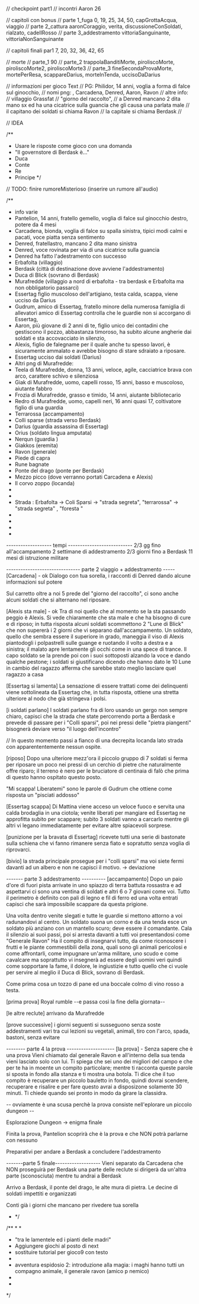 
// checkpoint part1 
// incontri Aaron 26

// capitoli con bonus 
// parte 1_fuga 0, 19, 25, 34, 50, capGrottaAcqua, viaggio
// parte 2_cattura aaronCoraggio, verita, discussioneConSoldati, rialzato, cadeIlRosso
// parte 3_addestramento  vittoriaSanguinante, vittoriaNonSanguinante

// capitoli finali par1 7, 20, 32, 36, 42, 65

// morte 
// parte_1 90
// parte_2 trappolaBanditiMorte, piroliscoMorte, piroliscoMorte2, piroliscoMorte3
// parte_3 fineSecondaProvaMorte, mortePerResa, scappareDarius, morteInTenda, uccisoDaDarius

// informazioni per gioco Text
// PG: Philidor, 14 anni, voglia a forma di falce sul ginocchio, 
// nomi png: , Carcadena, Denred, Aaron, Ravon
// altre info: 
// villaggio Grassfat
//  "giorno del raccolto", 
//  a Denred mancano 2 dita mano sx ed ha una cicatrice sulla guancia che gli causa una parlata male
// il capitano dei soldati si chiama Ravon
// la capitale si chiama Berdask
//


// IDEA

/**
 *  Usare le risposte come gioco con una domanda
 * "Il governstore di Berdask è..."
 * Duca
 * Conte
 * Re
 * Principe
 */


// TODO: finire rumoreMisterioso (inserire un rumore all'audio)

/** 
 * info varie
 * Pantelion, 14 anni, fratello gemello, voglia di falce sul ginocchio destro, potere da 4 mesi
 * Carcadena, bionda, voglia di falce su spalla sinistra, tipici modi calmi e pacati, voce piatta senza sentimento
 * Denred, fratellastro, mancano 2 dita mano sinistra
 * Denred, voce rovinata per via di una cicatrice sulla guancia
 * Denred ha fatto l'adestramento con successo
 * Erbafolta (villaggio)
 * Berdask (città di destinazione dove avviene l'addestramento)
 * Duca di Blick (sovrano di Berdask)
 * Murafredde (villaggio a nord di erbafolta - tra berdask e Erbafolta ma non obbligatorio passarci)
 * Essertag figlio muscoloso dell'artigiano, testa calda, scappa, viene ucciso da Darius
 * Gudrum, amico di Essertag, fratello minore della numerosa famiglia di allevatori amico di Essertag controlla che le guardie non si accorgano di Essertag,
 * Aaron, 
      più giovane di 2 anni di te, 
      figlio unico dei contadini che gestiscono il pozzo, 
      abbastanza timoroso, ha subito alcune angherie dai soldati e sta accovacciato in silenzio,
 * Alexis, figlio de falegname per il quale anche tu spesso lavori, è sicuramente ammalato e avrebbe bisogno di stare sdraiato a riposare.
 * Essertag ucciso dai soldati (Darius)
 * Altri png di Murafredde: 
 * Teela di Murafredde, donna, 13 anni, veloce, agile, cacciatrice brava con arco, carattere schivo e silenziosa
 * Giak di Murafredde, uomo, capelli rosso, 15 anni, basso e muscoloso, aiutante fabbro
 * Frozia di Murafredde, grasso e timido, 14 anni, aiutante bibliotecario
 * Redro di Murafredde, uomo, capelli neri, 16 anni quasi 17, coltivatore figlio di una guardia
 * Terrarossa (accampamento)
 * Colli sparse (strada verso Berdask)
 * Darius (guardia assassina di Essertag)
 * Orius (soldato lingua amputata)
 * Nerqun (guardia )
 * Giakkos (eremita)
 * Ravon (generale)
 * Piede di capra
 * Rune bagnate
 * Ponte del drago (ponte per Berdask)
 * Mezzo picco (dove verranno portati Carcadena e Alexis)
 * Il corvo zoppo (locanda)
 * 
 * 
 * Strada : Erbafolta -> Coli Sparsi -> "strada segreta", "terrarossa" -> "strada segreta" , "foresta "
 * 
 * 
 * 
 * 
  ------------------- tempi ---------------------------
  2/3 gg fino all'accampamento
  2 settimane di addestramento
  2/3 giorni fino a Berdask
  11 mesi di istruzione militare


  ------------------------------- parte 2 viaggio + addestramento -----
  [Carcadena] - ok
  Dialogo con tua sorella, i racconti di Denred dando alcune informazioni sul potere

  Sul carretto oltre a noi 5 prede del "giorno del raccolto", ci sono anche alcuni soldati che si alternano nel riposare.

  [Alexis sta male] - ok
  Tra di noi quello che al momento se la sta passando peggio è Alexis. 
  Si vede chiaramente che sta male e che ha bisogno di cure e di riposo; 
  in tutta risposta alcuni soldati scommettono 2 "Lune di Blick" che non supererà i 2 giorni che vi separano dall'accampamento.
  Un soldato, quello che sembra essere il superiore in grado, maneggia il viso di Alexis piantodogli i polpastrelli sulle guange e ruotando il volto a destra e a sinistra; 
  il malato apre lentamente gli occhi come in una spece di trance. 
  Il capo soldato se la prende poi con i suoi sottoposti alzando la voce e dando qualche pestone; 
  i soldati si giustificano dicendo che hanno dato le 10 Lune in cambio del ragazzo
  afferma che sarebbe stato meglio lasciare quel ragazzo a casa

  [Essertag si lamenta]
  La sensazione di essere trattati come dei delinquenti viene sottolineata da Essertag che, in tutta risposta, ottiene una stretta ulteriore al nodo che già stringeva i polsi.
  
  [i soldati parlano]
  I soldati parlano fra di loro usando un gergo non sempre chiaro, 
  capisci che la strada che state percorrendo porta a Berdask e prevede di passare per i "Colli sparsi", 
  poi nei pressi delle "pietra piangenti" bisognerà deviare verso "il luogo dell'incontro"

  // In questo momento passi a fianco di una decrepita locanda lato strada con apparententemente nessun ospite.

  [riposo]
  Dopo una ulteriore mezz'ora il piccolo gruppo di 7 soldati si ferma per riposare un poco nei pressi di un cerchio di pietre che naturalmente offre riparo; 
  il terreno è nero per le bruciatore di centinaia di falò che prima di questo hanno ospitato questo posto.
  
  "Mi scappa! Liberatemi" sono le parole di Gudrum che ottiene come risposta un "pisciati addosso"

  [Essertag scappa]
  Di Mattina viene acceso un veloce fuoco e servita una calda brodaglia in una ciotola; venite liberati per mangiare ed Essertag ne approfitta subito per scappare; 
  subito 3 soldati vanno a carcarlo mentre gli altri vi legano immediatamente per evitare altre spiacevoli sorprese.

  [punizione per la bravata di Essertag]
  ricevete tutti una serie di bastonate sulla schiena che vi fanno rimanere senza fiato e sopratutto senza voglia di riprovarci.

  [bivio]
  la strada principale prosegue per i "colli sparsi" ma voi siete fermi davanti ad un albero e non ne capisci il motivo.
  -> deviazione

  ------- parte 3 addestramento ----------
  [accampamento]
  Dopo un paio d'ore di fuori pista arrivate in uno spiazzo di terra battuta rossastra e ad aspettarvi ci sono una ventina di soldati e altri 6 o 7 giovani come voi.
  Tutto il perimetro è definito con pali di legno e fil di ferro ed una volta entrati capisci che sarà impossibile scappare da questa prigione.

  Una volta dentro venite slegati e tutte le guardie si mettono attorno a voi radunandovi al centro.
  Un soldato suona un corno e da una tenda esce un soldato più anziano con un mantello scuro; deve essere il comandante.
  Cala il silenzio ai suoi passi, poi si arresta davanti a tutti voi presentandosi come "Generale Ravon"
  Ha il compito di insegnarvi tutto, da come riconoscere i frutti e le piante commestibili della zona, quali sono gli animali pericolosi e come affrontarli,
  come impugnare un'arma militare, uno scudo e come cavalcare ma soprattutto vi insegnerà ad essere degli uomini veri quindi 
  come sopportare la fame, il dolore, le ingiustizie e tutto quello che ci vuole per servire al meglio il Duca di Blick, sovrano di Berdask.

  Come prima cosa un tozzo di pane ed una boccale colmo di vino rosso a testa.

  [prima prova]
  Royal rumble
  --e passa così la fine della giornata--

  [le altre reclute]
  arrivano da Murafredde

  [prove successive] 
  i giorni seguenti si susseguono senza soste addestramenti vari tra cui lezioni su vegetali, animali, tiro con l'arco, spada, bastoni,
  senza evitare 

  -------- parte 4 la prova --------------------
  [la prova] - Senza sapere che è una prova
  Vieni chiamato dal generale Ravon e all'interno della sua tenda vieni lasciato solo con lui.
  Ti spiega che sei uno dei migliori del campo e che per te ha in moente un compito particolare; 
  mentre ti racconta queste parole si sposta in fondo alla stanza e ti mostra una botola.
  Ti dice che il tuo compito è recuperare un piccolo bauletto in fondo, quindi dovrai scendere, recuperare e risalire 
  e per fare questo avrai a disposizone solamente 30 minuti.
  Ti chiede quando sei pronto in modo da girare la classidra.

  -- ovviamente è una scusa perchè la prova consiste nell'eplorare un piccolo dungeon --

  Esplorazione Dungeon -> enigma finale

  Finita la prova, Pantelion scoprirà che è la prova e che NON potrà parlarne con nessuno

  Preparativi per andare a Berdask a concludere l'addestramento

  -------parte 5 finale-------------------
  Vieni separato da Carcadena che NON proseguirà per Berdask
  una parte delle reclute si dirigerà da un'altra parte (sconosciuta) mentre tu andrai a Berdask

  Arrivo a Berdask, il ponte del drago, le alte mura di pietra. Le decine di soldati impettiti e organizzati

  Conti già i giorni che mancano per rivedere tua sorella

 * */





/**
 * 
 * 
 * "tra le lamentele ed i pianti delle madri"
 * Aggiungere giochi al posto di next
 * sostituire tutorial per gioco9 con testo
 * 
 * avventura espidosio 2: introduzione alla magia: i maghi hanno tutti un compagno animale, il generale ravon (amico p nemico)
 * 
 * 
 */